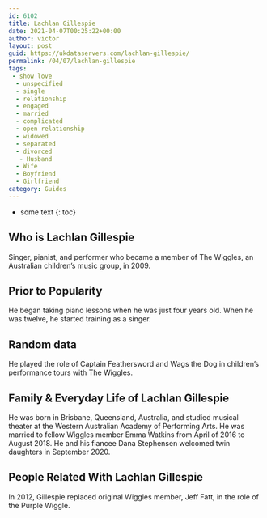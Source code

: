 ```yaml
---
id: 6102
title: Lachlan Gillespie
date: 2021-04-07T00:25:22+00:00
author: victor
layout: post
guid: https://ukdataservers.com/lachlan-gillespie/
permalink: /04/07/lachlan-gillespie
tags:
 - show love
  - unspecified
  - single
  - relationship
  - engaged
  - married
  - complicated
  - open relationship
  - widowed
  - separated
  - divorced
   - Husband
  - Wife
  - Boyfriend
  - Girlfriend
category: Guides
---
```


* some text
{: toc}


## Who is Lachlan Gillespie



Singer, pianist, and performer who became a member of The Wiggles, an Australian children&#8217;s music group, in 2009.

                
                
                
## Prior to Popularity



He began taking piano lessons when he was just four years old. When he was twelve, he started training as a singer.

                
                
                
## Random data



He played the role of Captain Feathersword and Wags the Dog in children&#8217;s performance tours with The Wiggles.

                
                
                
## Family & Everyday Life of Lachlan Gillespie



He was born in Brisbane, Queensland, Australia, and studied musical theater at the Western Australian Academy of Performing Arts. He was married to fellow Wiggles member Emma Watkins from April of 2016 to August 2018. He and his fiancee Dana Stephensen welcomed twin daughters in September 2020.

                
                
                
## People Related With Lachlan Gillespie



In 2012, Gillespie replaced original Wiggles member, Jeff Fatt, in the role of the Purple Wiggle.

                
              
            
          
          
          
